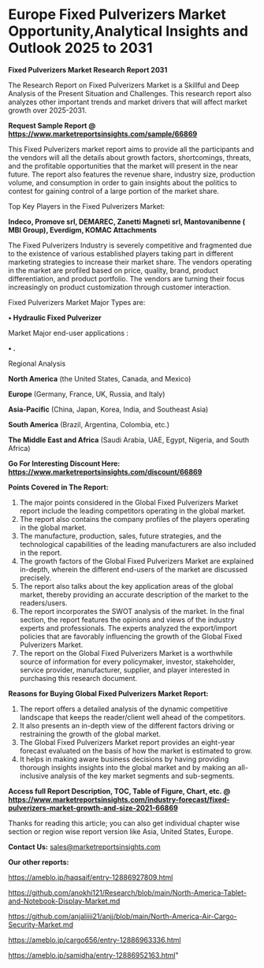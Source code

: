 # Europe Fixed Pulverizers Market Opportunity,Analytical Insights and Outlook 2025 to 2031

<strong>Fixed Pulverizers Market Research Report 2031</strong>

The Research Report on Fixed Pulverizers Market is a Skillful and Deep Analysis of the Present Situation and Challenges. This research report also analyzes other important trends and market drivers that will affect market growth over 2025-2031.

<strong>Request Sample Report @ <a href=https://www.marketreportsinsights.com/sample/66869>https://www.marketreportsinsights.com/sample/66869</a></strong>

This Fixed Pulverizers market report aims to provide all the participants and the vendors will all the details about growth factors, shortcomings, threats, and the profitable opportunities that the market will present in the near future. The report also features the revenue share, industry size, production volume, and consumption in order to gain insights about the politics to contest for gaining control of a large portion of the market share.

Top Key Players in the Fixed Pulverizers Market:

<strong>Indeco, Promove srl, DEMAREC, Zanetti Magneti srl, Mantovanibenne ( MBI Group), Everdigm, KOMAC Attachments</strong>

The Fixed Pulverizers Industry is severely competitive and fragmented due to the existence of various established players taking part in different marketing strategies to increase their market share. The vendors operating in the market are profiled based on price, quality, brand, product differentiation, and product portfolio. The vendors are turning their focus increasingly on product customization through customer interaction.

Fixed Pulverizers Market Major Types are:

<strong>• Hydraulic Fixed Pulverizer</strong>

Market Major end-user applications :

<strong>• .</strong>

Regional Analysis

</u><strong><b>North America</b></strong> (the United States, Canada, and Mexico)

<strong><b>Europe </b></strong>(Germany, France, UK, Russia, and Italy)

<strong><b>Asia-Pacific</b></strong> (China, Japan, Korea, India, and Southeast Asia)

<strong><b>South America</b></strong> (Brazil, Argentina, Colombia, etc.)

<strong><b>The Middle East and Africa</b></strong> (Saudi Arabia, UAE, Egypt, Nigeria, and South Africa)

<strong>Go For Interesting Discount Here: <a href=https://www.marketreportsinsights.com/discount/66869>https://www.marketreportsinsights.com/discount/66869</a></strong>

<strong>Points Covered in The Report:</strong>
<ol>
  <li>The major points considered in the Global Fixed Pulverizers Market report include the leading competitors operating in the global market.</li>
  <li>The report also contains the company profiles of the players operating in the global market.</li>
  <li>The manufacture, production, sales, future strategies, and the technological capabilities of the leading manufacturers are also included in the report.</li>
  <li>The growth factors of the Global Fixed Pulverizers Market are explained in-depth, wherein the different end-users of the market are discussed precisely.</li>
  <li>The report also talks about the key application areas of the global market, thereby providing an accurate description of the market to the readers/users.</li>
  <li>The report incorporates the SWOT analysis of the market. In the final section, the report features the opinions and views of the industry experts and professionals. The experts analyzed the export/import policies that are favorably influencing the growth of the Global Fixed Pulverizers Market.</li>
  <li>The report on the Global Fixed Pulverizers Market is a worthwhile source of information for every policymaker, investor, stakeholder, service provider, manufacturer, supplier, and player interested in purchasing this research document.</li>
</ol>
<strong>Reasons for Buying Global Fixed Pulverizers Market Report:</strong>

<ol>
  <li>The report offers a detailed analysis of the dynamic competitive landscape that keeps the reader/client well ahead of the competitors.</li>
  <li>It also presents an in-depth view of the different factors driving or restraining the growth of the global market.</li>
  <li>The Global Fixed Pulverizers Market report provides an eight-year forecast evaluated on the basis of how the market is estimated to grow.</li>
  <li>It helps in making aware business decisions by having providing thorough insights insights into the global market and by making an all-inclusive analysis of the key market segments and sub-segments.</li>
</ol>
<strong>Access full Report Description, TOC, Table of Figure, Chart, etc. @ <a href=https://www.marketreportsinsights.com/industry-forecast/fixed-pulverizers-market-growth-and-size-2021-66869>https://www.marketreportsinsights.com/industry-forecast/fixed-pulverizers-market-growth-and-size-2021-66869</a></strong>


Thanks for reading this article; you can also get individual chapter wise section or region wise report version like Asia, United States, Europe.

<strong>Contact Us:</strong>
sales@marketreportsinsights.com

<strong>Our other reports:</strong>

<a href=https://ameblo.jp/haqsaif/entry-12886927809.html>https://ameblo.jp/haqsaif/entry-12886927809.html</a>

<a href=https://github.com/anokhi121/Research/blob/main/North-America-Tablet-and-Notebook-Display-Market.md>https://github.com/anokhi121/Research/blob/main/North-America-Tablet-and-Notebook-Display-Market.md</a>

<a href=https://github.com/anjaliiii21/anjj/blob/main/North-America-Air-Cargo-Security-Market.md>https://github.com/anjaliiii21/anjj/blob/main/North-America-Air-Cargo-Security-Market.md</a>

<a href=https://ameblo.jp/cargo656/entry-12886963336.html>https://ameblo.jp/cargo656/entry-12886963336.html</a>

<a href=https://ameblo.jp/samidha/entry-12886952163.html>https://ameblo.jp/samidha/entry-12886952163.html</a>"
